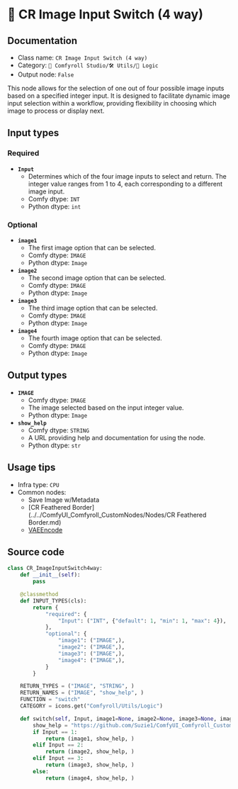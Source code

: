 # 🔀 CR Image Input Switch (4 way)
## Documentation
- Class name: `CR Image Input Switch (4 way)`
- Category: `🧩 Comfyroll Studio/🛠️ Utils/🔀 Logic`
- Output node: `False`

This node allows for the selection of one out of four possible image inputs based on a specified integer input. It is designed to facilitate dynamic image input selection within a workflow, providing flexibility in choosing which image to process or display next.
## Input types
### Required
- **`Input`**
    - Determines which of the four image inputs to select and return. The integer value ranges from 1 to 4, each corresponding to a different image input.
    - Comfy dtype: `INT`
    - Python dtype: `int`
### Optional
- **`image1`**
    - The first image option that can be selected.
    - Comfy dtype: `IMAGE`
    - Python dtype: `Image`
- **`image2`**
    - The second image option that can be selected.
    - Comfy dtype: `IMAGE`
    - Python dtype: `Image`
- **`image3`**
    - The third image option that can be selected.
    - Comfy dtype: `IMAGE`
    - Python dtype: `Image`
- **`image4`**
    - The fourth image option that can be selected.
    - Comfy dtype: `IMAGE`
    - Python dtype: `Image`
## Output types
- **`IMAGE`**
    - Comfy dtype: `IMAGE`
    - The image selected based on the input integer value.
    - Python dtype: `Image`
- **`show_help`**
    - Comfy dtype: `STRING`
    - A URL providing help and documentation for using the node.
    - Python dtype: `str`
## Usage tips
- Infra type: `CPU`
- Common nodes:
    - Save Image w/Metadata
    - [CR Feathered Border](../../ComfyUI_Comfyroll_CustomNodes/Nodes/CR Feathered Border.md)
    - [VAEEncode](../../Comfy/Nodes/VAEEncode.md)



## Source code
```python
class CR_ImageInputSwitch4way:
    def __init__(self):
        pass

    @classmethod
    def INPUT_TYPES(cls):
        return {
            "required": {
                "Input": ("INT", {"default": 1, "min": 1, "max": 4}),
            },
            "optional": {
                "image1": ("IMAGE",),            
                "image2": ("IMAGE",),
                "image3": ("IMAGE",),
                "image4": ("IMAGE",),
            }
        }

    RETURN_TYPES = ("IMAGE", "STRING", )
    RETURN_NAMES = ("IMAGE", "show_help", )
    FUNCTION = "switch"
    CATEGORY = icons.get("Comfyroll/Utils/Logic")

    def switch(self, Input, image1=None, image2=None, image3=None, image4=None):
        show_help = "https://github.com/Suzie1/ComfyUI_Comfyroll_CustomNodes/wiki/Logic-Nodes#cr-text-input-switch-4-way"
        if Input == 1:
            return (image1, show_help, )
        elif Input == 2:
            return (image2, show_help, )
        elif Input == 3:
            return (image3, show_help, )
        else:
            return (image4, show_help, )

```
